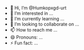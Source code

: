 - 👋 Hi, I’m @Humkopxgd-urt
- 👀 I’m interested in ...
- 🌱 I’m currently learning ...
- 💞️ I’m looking to collaborate on ...
- 📫 How to reach me ...
- 😄 Pronouns: ...
- ⚡ Fun fact: ...

<!---
Humkopxgd-urt/Humkopxgd-urt is a ✨ special ✨ repository because its `README.md` (this file) appears on your GitHub profile.
You can click the Preview link to take a look at your changes.
--->
